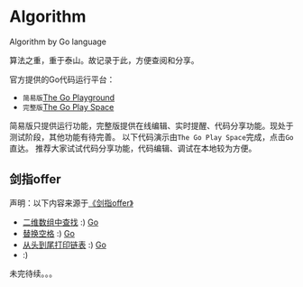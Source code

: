 # Algorithm
Algorithm by Go language

算法之重，重于泰山。故记录于此，方便查阅和分享。

官方提供的Go代码运行平台：
 - `简易版`[The Go Playground](https://play.golang.org/)
 - `完整版`[The Go Play Space](https://goplay.space/)

简易版只提供运行功能，完整版提供在线编辑、实时提醒、代码分享功能。现处于测试阶段，其他功能有待完善。
以下代码演示由`The Go Play Space`完成，点击`Go`直达。
推荐大家试试代码分享功能，代码编辑、调试在本地较为方便。

## 剑指offer
声明：以下内容来源于[《剑指offer》](https://book.douban.com/subject/6966465/)


 - [二维数组中查找](https://github.com/GitHubEcho/Algorithm/blob/master/%E5%89%91%E6%8C%87offer%EF%BC%88Golang%E5%AE%9E%E7%8E%B0%EF%BC%89/code03.go) :)  [Go](https://goplay.space/#zq9rACpn65w)
 - [替换空格](https://github.com/GitHubEcho/Algorithm/blob/master/%E5%89%91%E6%8C%87offer%EF%BC%88Golang%E5%AE%9E%E7%8E%B0%EF%BC%89/code04.go) :) [Go](https://goplay.space/#j2b0aKoVtSu)
 - [从头到尾打印链表](https://github.com/GitHubEcho/Algorithm/blob/master/%E5%89%91%E6%8C%87offer%EF%BC%88Golang%E5%AE%9E%E7%8E%B0%EF%BC%89/code05.go) :) [Go]()
 - [](https://github.com/GitHubEcho/Algorithm/blob/master/%E5%89%91%E6%8C%87offer%EF%BC%88Golang%E5%AE%9E%E7%8E%B0%EF%BC%89/code05.go) :) []()


未完待续。。。

